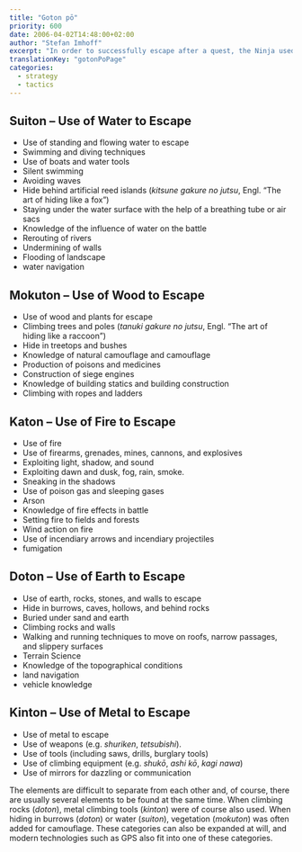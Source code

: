 ```yaml
---
title: "Goton pō"
priority: 600
date: 2006-04-02T14:48:00+02:00
author: "Stefan Imhoff"
excerpt: "In order to successfully escape after a quest, the Ninja used the Goton pō, the five methods of escape, using the five elements. They are based on the Daoist principle of Gogyō. The Ninja uses water, wood, fire, earth and metal to prepare and execute his escape."
translationKey: "gotonPoPage"
categories:
  - strategy
  - tactics
---
```


## Suiton – Use of Water to Escape

- Use of standing and flowing water to escape
- Swimming and diving techniques
- Use of boats and water tools
- Silent swimming
- Avoiding waves
- Hide behind artificial reed islands (_kitsune gakure no jutsu_, Engl. <q>The art of hiding like a fox</q>)
- Staying under the water surface with the help of a breathing tube or air sacs
- Knowledge of the influence of water on the battle
- Rerouting of rivers
- Undermining of walls
- Flooding of landscape
- water navigation

## Mokuton – Use of Wood to Escape

- Use of wood and plants for escape
- Climbing trees and poles (_tanuki gakure no jutsu_, Engl. <q>The art of hiding like a raccoon</q>)
- Hide in treetops and bushes
- Knowledge of natural camouflage and camouflage
- Production of poisons and medicines
- Construction of siege engines
- Knowledge of building statics and building construction
- Climbing with ropes and ladders

## Katon – Use of Fire to Escape

- Use of fire
- Use of firearms, grenades, mines, cannons, and explosives
- Exploiting light, shadow, and sound
- Exploiting dawn and dusk, fog, rain, smoke.
- Sneaking in the shadows
- Use of poison gas and sleeping gases
- Arson
- Knowledge of fire effects in battle
- Setting fire to fields and forests
- Wind action on fire
- Use of incendiary arrows and incendiary projectiles
- fumigation

## Doton – Use of Earth to Escape

- Use of earth, rocks, stones, and walls to escape
- Hide in burrows, caves, hollows, and behind rocks
- Buried under sand and earth
- Climbing rocks and walls
- Walking and running techniques to move on roofs, narrow passages, and slippery surfaces
- Terrain Science
- Knowledge of the topographical conditions
- land navigation
- vehicle knowledge

## Kinton – Use of Metal to Escape

- Use of metal to escape
- Use of weapons (e.g. _shuriken_, _tetsubishi_).
- Use of tools (including saws, drills, burglary tools)
- Use of climbing equipment (e.g. _shukō_, _ashi kō_, _kagi nawa_)
- Use of mirrors for dazzling or communication

The elements are difficult to separate from each other and, of course, there are usually several elements to be found at the same time. When climbing rocks (_doton_), metal climbing tools (_kinton_) were of course also used. When hiding in burrows (_doton_) or water (_suiton_), vegetation (_mokuton_) was often added for camouflage. These categories can also be expanded at will, and modern technologies such as GPS also fit into one of these categories.
